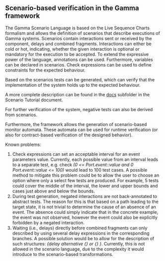 ##  Scenario-based verification in the Gamma framework

The Gamma Scenario Language is based on the Live Sequence Charts formalism and allows the definition of scenarios that describe executions of Gamma systems. Scenarios contain interactions sent or received by the component, delays and combined fragments.
Interactions can either be cold or hot, indicating, whether the given interaction is optional or mandatory for the execution to be accepted. To extend the expressive power of the language, annotations can be used.
Furthermore, variables can be declared in scenarios. Check expressions can be used to define constraints for the expected behaviour. 

Based on the scenarios tests can be generated, which can verify that the implementation of the system holds up to the expected behaviour. 

A more complete description can be found in the [docs](docs) subfolder in the Scenario Tutorial document.

For further verification of the system, negative tests can also be derived from scenarios. 

Furthermore, the framework allows the generation of scenario-based monitor automata. These automata can be used for runtime verification (or also for contract-based verification of the designed behavior).

Known problems:

1. Check expressions can set an acceptable interval for an event parameters value. Currently, each possible value from an interval leads to a separate test, e.g. check _(0 <= Port.event::value and 0 Port.event::value <= 100)_ would lead to 100 test cases. A possible method to mitigate this problem could be to allow the user to choose an option where only a select few tests are produced. For example, 5 tests could cover the middle of the interval, the lower and upper bounds and cases just above and below the bounds.
2. During test generation, negated interactions are not back-annotated to abstract tests. The reason for this is that based on a path leading to the target state, it is not trivial to determine the cause of an absence of an event. The absence could simply indicate that in the concrete example, the event was not observed, however the event could also be explicitly forbidden by a negated interaction.
3. Waiting (i.e., delays) directly before combined fragments can only described by using several delay expressions in the corresponding branches. A possible solution would be to allow for the description of such structures: _{delay alternative {} or {} }_. Currently, this is not allowed in the scenario language, due to the complexity it would introduce to the scenario-based transformations.
